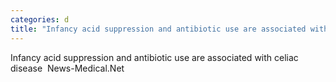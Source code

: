 ```yaml
---
categories: d
title: "Infancy acid suppression and antibiotic use are associated with celiac disease  NewsMedicalNet"
---
```

Infancy acid suppression and antibiotic use are associated with celiac disease&nbsp;&nbsp;News-Medical.Net